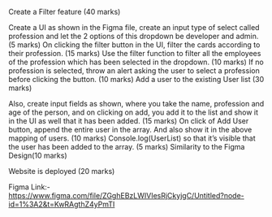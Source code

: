 Create a Filter feature (40 marks)

Create a UI as shown in the Figma file, create an input type of select called profession and let the 2 options of this dropdown be developer and admin. (5 marks)
On clicking the filter button in the UI, filter the cards according to their profession. (15 marks)
Use the filter function to filter all the employees of the profession which has been selected in the dropdown. (10 marks)
If no profession is selected, throw an alert asking the user to select a profession before clicking the button. (10 marks)
Add a user to the existing User list (30 marks)

Also, create input fields as shown, where you take the name, profession and age of the person, and on clicking on add, you add it to the list and show it in the UI as well that it has been added. (15 marks)
On click of Add User button, append the entire user in the array. And also show it in the above mapping of users. (10 marks)
Console.log(UserList) so that it’s visible that the user has been added to the array. (5 marks)
Similarity to the Figma Design(10 marks)

Website is deployed (20 marks)

Figma Link:- https://www.figma.com/file/ZGghEBzLWIVIesRjCkyjgC/Untitled?node-id=1%3A2&t=KwRAgthZ4yPmTI
